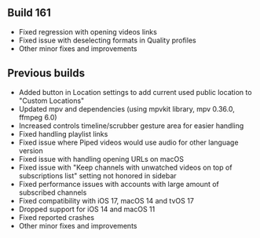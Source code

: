 ## Build 161
* Fixed regression with opening videos links
* Fixed issue with deselecting formats in Quality profiles
* Other minor fixes and improvements

## Previous builds
* Added button in Location settings to add current used public location to "Custom Locations"
* Updated mpv and dependencies (using mpvkit library, mpv 0.36.0, ffmpeg 6.0)
* Increased controls timeline/scrubber gesture area for easier handling
* Fixed handling playlist links
* Fixed issue where Piped videos would use audio for other language version
* Fixed issue with handling opening URLs on macOS
* Fixed issue with "Keep channels with unwatched videos on top of subscriptions list" setting not honored in sidebar
* Fixed performance issues with accounts with large amount of subscribed channels
* Fixed compatibility with iOS 17, macOS 14 and tvOS 17
* Dropped support for iOS 14 and macOS 11
* Fixed reported crashes
* Other minor fixes and improvements
